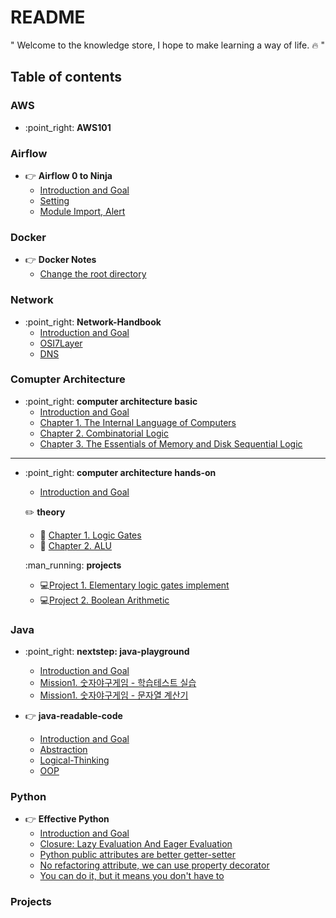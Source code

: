 # README

" Welcome to the knowledge store, I hope to make learning a way of life. :fire: "

## Table of contents

### AWS

* :point\_right: **AWS101**


### Airflow

* :point_right: **Airflow 0 to Ninja**
  * [Introduction and Goal](airflow/ninja/README.md)
  * [Setting](airflow/ninja/tutorial.md)
  * [Module Import, Alert](airflow/ninja/basic.md)


### Docker

* :point_right: **Docker Notes**
  * [Change the root directory](docker/docker_story/change_root_directory.md)



### Network

* :point\_right: **Network-Handbook**
  * [Introduction and Goal](network/network-handbook/)
  * [OSI7Layer](network/network-handbook/osi7layer.md)
  * [DNS](network/network-handbook/dns.md)

### Comupter Architecture

* :point\_right: **computer architecture basic**
  * [Introduction and Goal](comupter-architecture/computer-architecture-scratch/)
  * [Chapter 1. The Internal Language of Computers](comupter-architecture/computer-architecture-scratch/section1.md)
  * [Chapter 2. Combinatorial Logic](comupter-architecture/computer-architecture-scratch/section2.md)
  * [Chapter 3. The Essentials of Memory and Disk Sequential Logic](comupter-architecture/computer-architecture-scratch/section3.md)

***

*   :point\_right: **computer architecture hands-on**

    * [Introduction and Goal](comupter-architecture/computer-architecture-hands-on/)

    :pencil2: **theory**

    * :pencil: [Chapter 1. Logic Gates](comupter-architecture/computer-architecture-hands-on/chapter1.md)
    * :pencil: [Chapter 2. ALU](comupter-architecture/computer-architecture-hands-on/chapter2.md)

    :man\_running: **projects**

    * :computer:[Project 1. Elementary logic gates implement](comupter-architecture/computer-architecture-hands-on/project1.md)
    * :computer:[Project 2. Boolean Arithmetic](comupter-architecture/computer-architecture-hands-on/project2.md)

### Java

* :point\_right: **nextstep: java-playground**
  * [Introduction and Goal](java/nextstep:java-playground/)
  * [Mission1. 숫자야구게임 - 학습테스트 실습](java/nextstep:java-playground/mission1-1.md)
  * [Mission1. 숫자야구게임 - 문자열 계산기](java/nextstep:java-playground/mission1-2.md)


* :point_right: **java-readable-code**
  * [Introduction and Goal](java/readable-code/README.md)
  * [Abstraction](java/readable-code/abstract.md)
  * [Logical-Thinking](java/readable-code/logical_thinking.md)
  * [OOP](java/readable-code/oop.md)


### Python

* :point_right: **Effective Python**
  * [Introduction and Goal](python/better-python-code51/README.md)
  * [Closure: Lazy Evaluation And Eager Evaluation](python/better-python-code51/lazy_evaluation.md)
  * [Python public attributes are better getter-setter](python/effective-python-2nd/attributes.md)
  * [No refactoring attribute, we can use property decorator](python/effective-python-2nd/property.md)
  * [You can do it, but it means you don't have to](python/better-python-code51/chapter5.md)


### Projects
